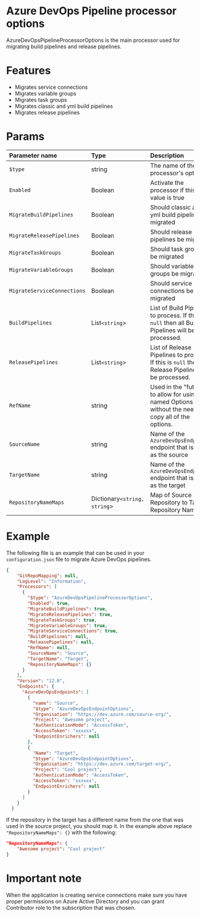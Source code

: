 # Azure DevOps Pipeline processor options
AzureDevOpsPipelineProcessorOptions is the main processor used for migrating build pipelines and release pipelines.

# Features
- Migrates service connections
- Migrates variable groups
- Migrates task groups
- Migrates classic and yml build pipelines
- Migrates release pipelines

# Params
| Parameter name                            | Type            | Description                                                                                                                                                                                                                                                                    | Default Value                                                                |
| :---------------------------------------- | :-------------- | :----------------------------------------------------------------------------------------------------------------------------------------------------------------------------------------------------------------------------------------------------------------------------- | :--------------------------------------------------------------------------- |
| `$type `                                  | string          | The name of the processor's options | AzureDevOpsPipelineProcessorOptions |
| `Enabled`                                 | Boolean         | Activate the processor if this value is true | false |
| `MigrateBuildPipelines`                   | Boolean         | Should classic and/or yml build pipelines be migrated | true |
| `MigrateReleasePipelines`                 | Boolean         | Should release pipelines be migrated | true |
| `MigrateTaskGroups`                       | Boolean         | Should task groups be migrated | true |
| `MigrateVariableGroups`                   | Boolean         | Should variable groups be migrated | true |
| `MigrateServiceConnections`               | Boolean         | Should service connections be migrated | true |
| `BuildPipelines`                          | List`<string`>  | List of Build Pipelines to process. If this is `null` then all Build Pipelines will be processed. | null |
| `ReleasePipelines`                        | List`<string`>  | List of Release Pipelines to process. If this is `null` then all Release Pipelines will be processed. | null |
| `RefName`                                 | string          | Used in the "future" to allow for using named Options without the need to copy all of the options. | null |
| `SourceName`                              | string          | Name of the `AzureDevOpsEndpoints` endpoint that is used as the source | sourceName |
| `TargetName`                              | string          | Name of the `AzureDevOpsEndpoints` endpoint that is used as the target | targetName |
| `RepositoryNameMaps`                      | Dictionary`<string, string`> | Map of Source Repository to Target Repository Names | {} |

# Example
The following file is an example that can be used in your `configuration.json` file to migrate Azure DevOps pipelines.
```json
{
    "GitRepoMapping": null,
    "LogLevel": "Information",
    "Processors": [
      {
        "$type": "AzureDevOpsPipelineProcessorOptions",
        "Enabled": true,
        "MigrateBuildPipelines": true,
        "MigrateReleasePipelines": true,
        "MigrateTaskGroups": true,
        "MigrateVariableGroups": true,
        "MigrateServiceConnections": true,
        "BuildPipelines": null,
        "ReleasePipelines": null,
        "RefName": null,
        "SourceName": "Source",
        "TargetName": "Target",
        "RepositoryNameMaps": {}
      }
    ],
    "Version": "12.0",
    "Endpoints": {
      "AzureDevOpsEndpoints": [
        {
          "name": "Source",
          "$type": "AzureDevOpsEndpointOptions",
          "Organisation": "https://dev.azure.com/source-org/",
          "Project": "Awesome project",
          "AuthenticationMode": "AccessToken",
          "AccessToken": "xxxxxx",
          "EndpointEnrichers": null
        },
        {
          "Name": "Target",
          "$type": "AzureDevOpsEndpointOptions",
          "Organisation": "https://dev.azure.com/target-org/",
          "Project": "Cool project",
          "AuthenticationMode": "AccessToken",
          "AccessToken": "xxxxxx",
          "EndpointEnrichers": null
        }
      ]
    }
  }
```

If the repository in the target has a different name from the one that was used in the source project, you should map it.
In the example above replace `"RepositoryNameMaps": {}` with the following:
```json
"RepositoryNameMaps": {
    "Awesome project": "Cool project"
}
```

# Important note
When the application is creating service connections make sure you have proper permissions on Azure Active Directory and you can grant Contributor role to the subscription that was chosen.
